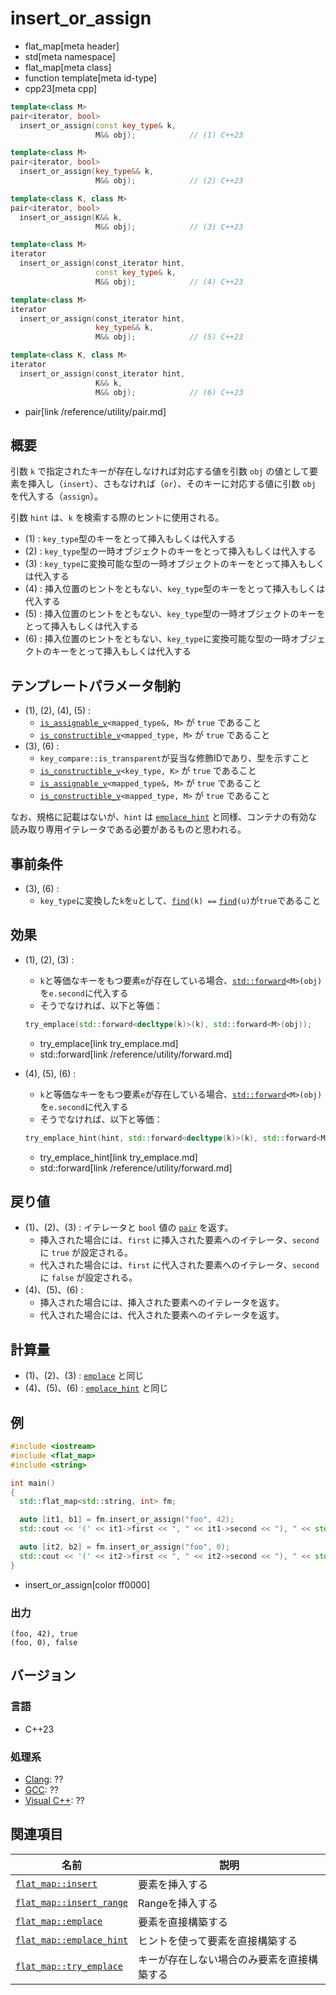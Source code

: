 # insert_or_assign
* flat_map[meta header]
* std[meta namespace]
* flat_map[meta class]
* function template[meta id-type]
* cpp23[meta cpp]

```cpp
template<class M>
pair<iterator, bool>
  insert_or_assign(const key_type& k,
                   M&& obj);            // (1) C++23

template<class M>
pair<iterator, bool>
  insert_or_assign(key_type&& k,
                   M&& obj);            // (2) C++23

template<class K, class M>
pair<iterator, bool>
  insert_or_assign(K&& k,
                   M&& obj);            // (3) C++23

template<class M>
iterator
  insert_or_assign(const_iterator hint,
                   const key_type& k,
                   M&& obj);            // (4) C++23

template<class M>
iterator
  insert_or_assign(const_iterator hint,
                   key_type&& k,
                   M&& obj);            // (5) C++23

template<class K, class M>
iterator
  insert_or_assign(const_iterator hint,
                   K&& k,
                   M&& obj);            // (6) C++23
```
* pair[link /reference/utility/pair.md]

## 概要
引数 `k` で指定されたキーが存在しなければ対応する値を引数 `obj` の値として要素を挿入し（`insert`）、さもなければ（`or`）、そのキーに対応する値に引数 `obj` を代入する（`assign`）。

引数 `hint` は、`k` を検索する際のヒントに使用される。

- (1) : `key_type`型のキーをとって挿入もしくは代入する
- (2) : `key_type`型の一時オブジェクトのキーをとって挿入もしくは代入する
- (3) : `key_type`に変換可能な型の一時オブジェクトのキーをとって挿入もしくは代入する
- (4) : 挿入位置のヒントをともない、`key_type`型のキーをとって挿入もしくは代入する
- (5) : 挿入位置のヒントをともない、`key_type`型の一時オブジェクトのキーをとって挿入もしくは代入する
- (6) : 挿入位置のヒントをともない、`key_type`に変換可能な型の一時オブジェクトのキーをとって挿入もしくは代入する


## テンプレートパラメータ制約
- (1), (2), (4), (5) :
    - [`is_assignable_v`](/reference/type_traits/is_assignable.md)`<mapped_type&, M>` が `true` であること
    - [`is_constructible_v`](/reference/type_traits/is_constructible.md)`<mapped_type, M>` が `true` であること
- (3), (6) :
    - `key_compare::is_transparent`が妥当な修飾IDであり、型を示すこと
    - [`is_constructible_v`](/reference/type_traits/is_constructible.md)`<key_type, K>` が `true` であること
    - [`is_assignable_v`](/reference/type_traits/is_assignable.md)`<mapped_type&, M>` が `true` であること
    - [`is_constructible_v`](/reference/type_traits/is_constructible.md)`<mapped_type, M>` が `true` であること

なお、規格に記載はないが、`hint` は [`emplace_hint`](emplace_hint.md) と同様、コンテナの有効な読み取り専用イテレータである必要があるものと思われる。


## 事前条件
- (3), (6) :
    - `key_type`に変換した`k`を`u`として、[`find`](find.md)`(k) ==` [`find`](find.md)`(u)`が`true`であること


## 効果
- (1), (2), (3) :
    - `k`と等価なキーをもつ要素`e`が存在している場合、[`std::forward`](/reference/utility/forward.md)`<M>(obj)`を`e.second`に代入する
    - そうでなければ、以下と等価：
    ```cpp
    try_emplace(std::forward<decltype(k)>(k), std::forward<M>(obj));
    ```
    * try_emplace[link try_emplace.md]
    * std::forward[link /reference/utility/forward.md]

- (4), (5), (6) :
    - `k`と等価なキーをもつ要素`e`が存在している場合、[`std::forward`](/reference/utility/forward.md)`<M>(obj)`を`e.second`に代入する
    - そうでなければ、以下と等価：
    ```cpp
    try_emplace_hint(hint, std::forward<decltype(k)>(k), std::forward<M>(obj));
    ```
    * try_emplace_hint[link try_emplace.md]
    * std::forward[link /reference/utility/forward.md]


## 戻り値
- (1)、(2)、(3) : イテレータと `bool` 値の [`pair`](/reference/utility/pair.md) を返す。
    - 挿入された場合には、`first` に挿入された要素へのイテレータ、`second` に `true` が設定される。
    - 代入された場合には、`first` に代入された要素へのイテレータ、`second` に `false` が設定される。
- (4)、(5)、(6) :
    - 挿入された場合には、挿入された要素へのイテレータを返す。
    - 代入された場合には、代入された要素へのイテレータを返す。


## 計算量
- (1)、(2)、(3) : [`emplace`](emplace.md) と同じ
- (4)、(5)、(6) : [`emplace_hint`](emplace_hint.md) と同じ


## 例
```cpp example
#include <iostream>
#include <flat_map>
#include <string>

int main()
{
  std::flat_map<std::string, int> fm;

  auto [it1, b1] = fm.insert_or_assign("foo", 42);
  std::cout << '(' << it1->first << ", " << it1->second << "), " << std::boolalpha << b1 << '\n';

  auto [it2, b2] = fm.insert_or_assign("foo", 0);
  std::cout << '(' << it2->first << ", " << it2->second << "), " << std::boolalpha << b2 << '\n';
}
```
* insert_or_assign[color ff0000]

### 出力
```
(foo, 42), true
(foo, 0), false
```

## バージョン
### 言語
- C++23

### 処理系
- [Clang](/implementation.md#clang): ??
- [GCC](/implementation.md#gcc): ??
- [Visual C++](/implementation.md#visual_cpp): ??


## 関連項目

| 名前                                           | 説明                                       |
|------------------------------------------------|--------------------------------------------|
| [`flat_map::insert`](insert.md)                | 要素を挿入する                             |
| [`flat_map::insert_range`](insert_range.md)    | Rangeを挿入する                            |
| [`flat_map::emplace`](emplace.md)              | 要素を直接構築する                         |
| [`flat_map::emplace_hint`](emplace_hint.md)    | ヒントを使って要素を直接構築する           |
| [`flat_map::try_emplace`](try_emplace.md)      | キーが存在しない場合のみ要素を直接構築する |


